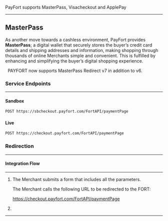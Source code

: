 PayFort supports MasterPass, Visacheckout and ApplePay

------

## MasterPass

As another move towards a cashless environment, PayFort provides **MasterPass**; a digital wallet that securely stores the buyer’s credit card details and shipping addresses and information, making shopping through thousands of online Merchants simple and convenient. This is fulfilled by enhancing and simplifying the buyer’s digital shopping experience.

<div class="alert alert-info" role="alert"><i class="fa fa-info ">&nbsp;&nbsp;</i>PAYFORT now supports MasterPass Redirect v7 in addition to v6.</div>

### Service Endpoints

------

#### Sandbox

```html
POST https://sbcheckout.payfort.com/FortAPI/paymentPage
```

#### Live

```html
POST https://checkout.payfort.com/FortAPI/paymentPage
```

### Redirection

------

#### Integration Flow

------

1. The Merchant submits a form that includes all the parameters.

   The Merchant calls the following URL to be redirected to the FORT:  

   https://checkout.payfort.com/FortAPI/paymentPage
   
   

2. 

------